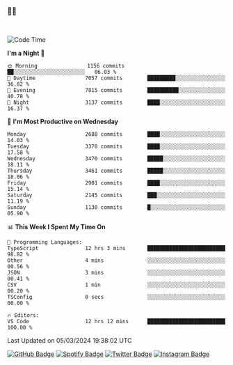 ### 🤙🍺

<!-- <a href="https://github-readme-stats.vercel.app/api?username=hzak2xx&count_private=true&show_icons=true&theme=dracula">
  <img align="center" src="https://github-readme-stats.vercel.app/api?username=hzak2xx&count_private=true&show_icons=true&theme=dracula" />
</a>
</br> -->
</br>

<!--START_SECTION:waka-->
![Code Time](http://img.shields.io/badge/Code%20Time-3%2C130%20hrs%2042%20mins-blue)

**I'm a Night 🦉** 

```text
🌞 Morning                1156 commits        ██░░░░░░░░░░░░░░░░░░░░░░░   06.03 % 
🌆 Daytime                7057 commits        █████████░░░░░░░░░░░░░░░░   36.82 % 
🌃 Evening                7815 commits        ██████████░░░░░░░░░░░░░░░   40.78 % 
🌙 Night                  3137 commits        ████░░░░░░░░░░░░░░░░░░░░░   16.37 % 
```
📅 **I'm Most Productive on Wednesday** 

```text
Monday                   2688 commits        ████░░░░░░░░░░░░░░░░░░░░░   14.03 % 
Tuesday                  3370 commits        ████░░░░░░░░░░░░░░░░░░░░░   17.58 % 
Wednesday                3470 commits        █████░░░░░░░░░░░░░░░░░░░░   18.11 % 
Thursday                 3461 commits        █████░░░░░░░░░░░░░░░░░░░░   18.06 % 
Friday                   2901 commits        ████░░░░░░░░░░░░░░░░░░░░░   15.14 % 
Saturday                 2145 commits        ███░░░░░░░░░░░░░░░░░░░░░░   11.19 % 
Sunday                   1130 commits        █░░░░░░░░░░░░░░░░░░░░░░░░   05.90 % 
```


📊 **This Week I Spent My Time On** 

```text
💬 Programming Languages: 
TypeScript               12 hrs 3 mins       █████████████████████████   98.82 % 
Other                    4 mins              ░░░░░░░░░░░░░░░░░░░░░░░░░   00.56 % 
JSON                     3 mins              ░░░░░░░░░░░░░░░░░░░░░░░░░   00.41 % 
CSV                      1 min               ░░░░░░░░░░░░░░░░░░░░░░░░░   00.20 % 
TSConfig                 0 secs              ░░░░░░░░░░░░░░░░░░░░░░░░░   00.00 % 

🔥 Editors: 
VS Code                  12 hrs 12 mins      █████████████████████████   100.00 % 
```


 Last Updated on 05/03/2024 19:38:02 UTC
<!--END_SECTION:waka-->

[![GitHub Badge](https://img.shields.io/badge/GitHub-100000?style=for-the-badge&logo=github&logoColor=white)](https://github.com/hzak2xx)
[![Spotify Badge](https://img.shields.io/badge/Spotify-1ED760?&style=for-the-badge&logo=spotify&logoColor=white)](https://open.spotify.com/user/uf90s6sbbh75a1mt44clkhkvf)
[![Twitter Badge](https://img.shields.io/badge/Twitter-1DA1F2?style=for-the-badge&logo=twitter&logoColor=white)](https://twitter.com/hzak2xx)
[![Instagram Badge](https://img.shields.io/badge/Instagram-E4405F?style=for-the-badge&logo=instagram&logoColor=white)](https://www.instagram.com/hzak2xx/)
